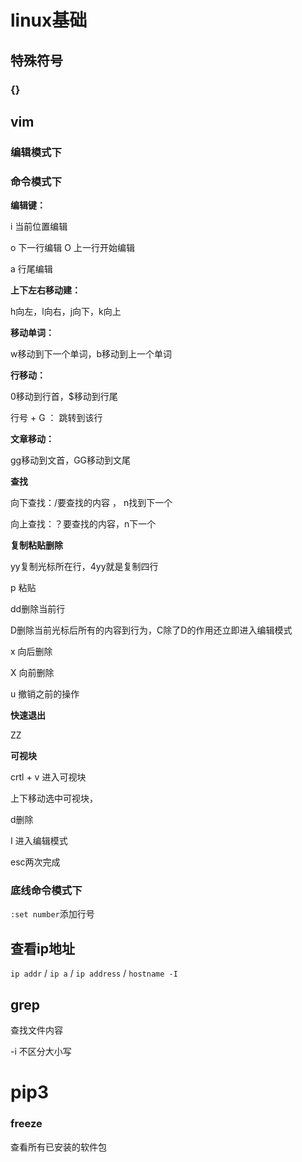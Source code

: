 # linux基础

## 特殊符号

### {}



## vim

### 编辑模式下



### 命令模式下

**编辑键：**

i 当前位置编辑

o 下一行编辑 O 上一行开始编辑

a 行尾编辑



**上下左右移动建：**

h向左，l向右，j向下，k向上



**移动单词：**

w移动到下一个单词，b移动到上一个单词



**行移动：**

0移动到行首，$移动到行尾

行号 + G ： 跳转到该行



**文章移动：**

gg移动到文首，GG移动到文尾



**查找**

向下查找：/要查找的内容 ， n找到下一个

向上查找：？要查找的内容，n下一个



**复制粘贴删除**

yy复制光标所在行，4yy就是复制四行

p 粘贴

dd删除当前行

D删除当前光标后所有的内容到行为，C除了D的作用还立即进入编辑模式

x 向后删除

X 向前删除

u 撤销之前的操作



**快速退出**

ZZ



**可视块**

crtl + v 进入可视块

上下移动选中可视块，

d删除

I 进入编辑模式

esc两次完成





### 底线命令模式下

`:set number`添加行号

## 查看ip地址

`ip addr` / `ip a` / `ip address` / `hostname -I`



## grep

查找文件内容

-i 不区分大小写



# pip3

### freeze

查看所有已安装的软件包


